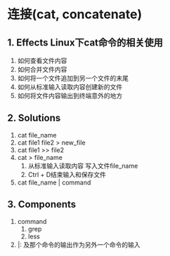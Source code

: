 # 连接(cat, concatenate)

## 1. **Effects** Linux下cat命令的相关使用

1. 如何查看文件内容
2. 如何合并文件内容
3. 如何将一个文件追加到另一个文件的末尾
4. 如何从标准输入读取内容创建新的文件
5. 如何将文件内容输出到终端意外的地方

## 2. **Solutions**

1. cat file_name
2. cat file1 file2 > new_file
3. cat file1 >> file2
4. cat > file_name
   1. 从标准输入读取内容 写入文件file_name
   2. Ctrl + D结束输入和保存文件
5. cat file_name | command

## 3. **Components**

1. command
   1. grep
   2. less
2. |: 及那个命令的输出作为另外一个命令的输入
